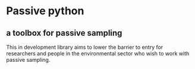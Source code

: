 # Passive python
## a toolbox for passive sampling

This in development library aims to lower the barrier to entry for researchers and people in the environmental sector who wish to work with passive sampling.
